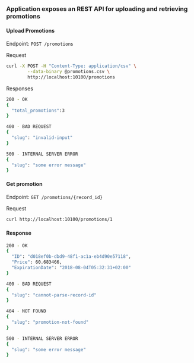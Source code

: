 ### Application exposes an REST API for uploading and retrieving promotions

#### Upload Promotions

Endpoint: `POST /promotions`

Request
```sh
curl -X POST -H "Content-Type: application/csv" \
        --data-binary @promotions.csv \
        http://localhost:10100/promotions
```

Responses
```sh
200 - OK
{
  "total_promotions":3
}

400 - BAD REQUEST
{
  "slug": "invalid-input"
}

500 - INTERNAL SERVER ERROR
{
  "slug": "some error message"
}
```

#### Get promotion

Endpoint: `GET /promotions/{record_id}`

Request
```sh
curl http://localhost:10100/promotions/1
```

#### Response
```sh
200 - OK
{
  "ID": "d018ef0b-dbd9-48f1-ac1a-eb4d90e57118",
  "Price": 60.683466,
  "ExpirationDate": "2018-08-04T05:32:31+02:00"
}

400 - BAD REQUEST
{
  "slug": "cannot-parse-record-id"
}

404 - NOT FOUND
{
  "slug": "promotion-not-found"
}

500 - INTERNAL SERVER ERROR
{
  "slug": "some error message"
}
```
